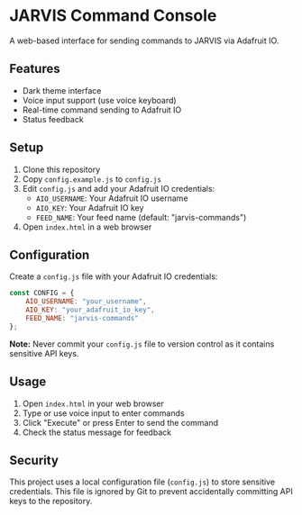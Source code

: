 # JARVIS Command Console

A web-based interface for sending commands to JARVIS via Adafruit IO.

## Features

- Dark theme interface
- Voice input support (use voice keyboard)
- Real-time command sending to Adafruit IO
- Status feedback

## Setup

1. Clone this repository
2. Copy `config.example.js` to `config.js`
3. Edit `config.js` and add your Adafruit IO credentials:
   - `AIO_USERNAME`: Your Adafruit IO username
   - `AIO_KEY`: Your Adafruit IO key
   - `FEED_NAME`: Your feed name (default: "jarvis-commands")
4. Open `index.html` in a web browser

## Configuration

Create a `config.js` file with your Adafruit IO credentials:

```javascript
const CONFIG = {
    AIO_USERNAME: "your_username",
    AIO_KEY: "your_adafruit_io_key", 
    FEED_NAME: "jarvis-commands"
};
```

**Note:** Never commit your `config.js` file to version control as it contains sensitive API keys.

## Usage

1. Open `index.html` in your web browser
2. Type or use voice input to enter commands
3. Click "Execute" or press Enter to send the command
4. Check the status message for feedback

## Security

This project uses a local configuration file (`config.js`) to store sensitive credentials. This file is ignored by Git to prevent accidentally committing API keys to the repository.